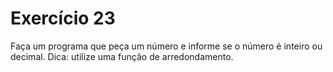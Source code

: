# Exercício 23

Faça um programa que peça um número e informe se o número é inteiro ou decimal. Dica: utilize uma função de arredondamento.
